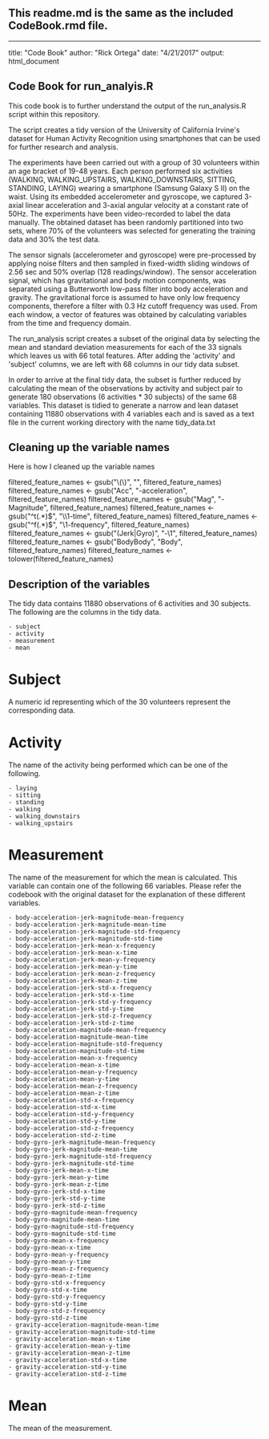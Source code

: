 ## This readme.md is the same as the included CodeBook.rmd file.
---
title: "Code Book"
author: "Rick Ortega"
date: "4/21/2017"
output: html_document

## Code Book for run_analyis.R

This code book is to further understand the output of the run_analysis.R script within this repository. 

The script creates a tidy version of the University of California Irvine's dataset for Human Activity Recognition using smartphones that can be used for further research and analysis. 

The experiments have been carried out with a group of 30 volunteers within an age bracket of 19-48 years. Each person performed six activities (WALKING, WALKING_UPSTAIRS, WALKING_DOWNSTAIRS, SITTING, STANDING, LAYING) wearing a smartphone (Samsung Galaxy S II) on the waist. Using its embedded accelerometer and gyroscope, we captured 3-axial linear acceleration and 3-axial angular velocity at a constant rate of 50Hz. The experiments have been video-recorded to label the data manually. The obtained dataset has been randomly partitioned into two sets, where 70% of the volunteers was selected for generating the training data and 30% the test data.

The sensor signals (accelerometer and gyroscope) were pre-processed by applying noise filters and then sampled in fixed-width sliding windows of 2.56 sec and 50% overlap (128 readings/window). The sensor acceleration signal, which has gravitational and body motion components, was separated using a Butterworth low-pass filter into body acceleration and gravity. The gravitational force is assumed to have only low frequency components, therefore a filter with 0.3 Hz cutoff frequency was used. From each window, a vector of features was obtained by calculating variables from the time and frequency domain. 

The run_analysis script creates a subset of the original data by selecting the mean and standard deviation measurements for each of the 33 signals which leaves us with 66 total features. After adding the 'activity' and 'subject' columns, we are left with 68 columns in our tidy data subset. 

In order to arrive at the final tidy data, the subset is further reduced by calculating the mean of the observations by activity and subject pair to generate 180 observations (6 activities * 30 subjects) of the same 68 variables. This dataset is tidied to generate a narrow and lean dataset containing 11880 observations with 4 variables each and is saved as a text file in the current working directory with the name tidy_data.txt

## Cleaning up the variable names

Here is how I cleaned up the variable names 

filtered_feature_names <- gsub("\\(\\)", "", filtered_feature_names)
filtered_feature_names <- gsub("Acc", "-acceleration", filtered_feature_names)
filtered_feature_names <- gsub("Mag", "-Magnitude", filtered_feature_names)
filtered_feature_names <- gsub("^t(.*)$", "\\1-time", filtered_feature_names)
filtered_feature_names <- gsub("^f(.*)$", "\\1-frequency", filtered_feature_names)
filtered_feature_names <- gsub("(Jerk|Gyro)", "-\\1", filtered_feature_names)
filtered_feature_names <- gsub("BodyBody", "Body", filtered_feature_names)
filtered_feature_names <- tolower(filtered_feature_names)

## Description of the variables

The tidy data contains 11880 observations of 6 activities and 30 subjects. The following are the columns in the tidy data.

    - subject
    - activity
    - measurement
    - mean
    
# Subject

A numeric id representing which of the 30 volunteers represent the corresponding data.

# Activity

The name of the activity being performed which can be one of the following.

    - laying
    - sitting
    - standing
    - walking
    - walking_downstairs
    - walking_upstairs
    
# Measurement

The name of the measurement for which the mean is calculated. This variable can contain one of the following 66 variables. Please refer the codebook with the original dataset for the explanation of these different variables.

    - body-acceleration-jerk-magnitude-mean-frequency
    - body-acceleration-jerk-magnitude-mean-time
    - body-acceleration-jerk-magnitude-std-frequency
    - body-acceleration-jerk-magnitude-std-time
    - body-acceleration-jerk-mean-x-frequency
    - body-acceleration-jerk-mean-x-time
    - body-acceleration-jerk-mean-y-frequency
    - body-acceleration-jerk-mean-y-time
    - body-acceleration-jerk-mean-z-frequency
    - body-acceleration-jerk-mean-z-time
    - body-acceleration-jerk-std-x-frequency
    - body-acceleration-jerk-std-x-time
    - body-acceleration-jerk-std-y-frequency
    - body-acceleration-jerk-std-y-time
    - body-acceleration-jerk-std-z-frequency
    - body-acceleration-jerk-std-z-time
    - body-acceleration-magnitude-mean-frequency
    - body-acceleration-magnitude-mean-time
    - body-acceleration-magnitude-std-frequency
    - body-acceleration-magnitude-std-time
    - body-acceleration-mean-x-frequency
    - body-acceleration-mean-x-time
    - body-acceleration-mean-y-frequency
    - body-acceleration-mean-y-time
    - body-acceleration-mean-z-frequency
    - body-acceleration-mean-z-time
    - body-acceleration-std-x-frequency
    - body-acceleration-std-x-time
    - body-acceleration-std-y-frequency
    - body-acceleration-std-y-time
    - body-acceleration-std-z-frequency
    - body-acceleration-std-z-time
    - body-gyro-jerk-magnitude-mean-frequency
    - body-gyro-jerk-magnitude-mean-time
    - body-gyro-jerk-magnitude-std-frequency
    - body-gyro-jerk-magnitude-std-time
    - body-gyro-jerk-mean-x-time
    - body-gyro-jerk-mean-y-time
    - body-gyro-jerk-mean-z-time
    - body-gyro-jerk-std-x-time
    - body-gyro-jerk-std-y-time
    - body-gyro-jerk-std-z-time
    - body-gyro-magnitude-mean-frequency
    - body-gyro-magnitude-mean-time
    - body-gyro-magnitude-std-frequency
    - body-gyro-magnitude-std-time
    - body-gyro-mean-x-frequency
    - body-gyro-mean-x-time
    - body-gyro-mean-y-frequency
    - body-gyro-mean-y-time
    - body-gyro-mean-z-frequency
    - body-gyro-mean-z-time
    - body-gyro-std-x-frequency
    - body-gyro-std-x-time
    - body-gyro-std-y-frequency
    - body-gyro-std-y-time
    - body-gyro-std-z-frequency
    - body-gyro-std-z-time
    - gravity-acceleration-magnitude-mean-time
    - gravity-acceleration-magnitude-std-time
    - gravity-acceleration-mean-x-time
    - gravity-acceleration-mean-y-time
    - gravity-acceleration-mean-z-time
    - gravity-acceleration-std-x-time
    - gravity-acceleration-std-y-time
    - gravity-acceleration-std-z-time
    
# Mean

The mean of the measurement.
